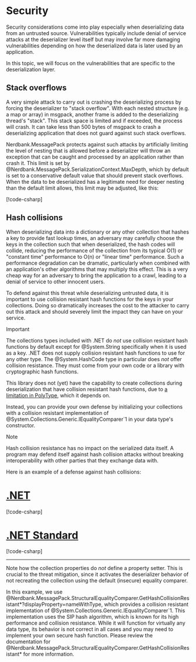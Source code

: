 # Security

Security considerations come into play especially when deserializing data from an untrusted source.
Vulnerabilities typically include denial of service attacks at the deserializer level itself but may involve far more damaging vulnerabilities depending on how the deserialized data is later used by an application.

In this topic, we will focus on the vulnerabilities that are specific to the deserialization layer.

## Stack overflows

A very simple attack to carry out is crashing the deserializing process by forcing the deserializer to "stack overflow".
With each nested structure (e.g. a map or array) in msgpack, another frame is added to the deserializing thread's "stack".
This stack space is limited and if exceeded, the process will crash.
It can take less than 500 bytes of msgpack to crash a deserializing application that does not guard against such stack overflows.

Nerdbank.MessagePack protects against such attacks by artificially limiting the level of nesting that is allowed before a deserializer will throw an exception that can be caught and processed by an application rather than crash it.
This limit is set by @Nerdbank.MessagePack.SerializationContext.MaxDepth, which by default is set to a conservative default value that should prevent stack overflows.
When the data to be deserialized has a legitimate need for deeper nesting than the default limit allows, this limit may be adjusted, like this:

[!code-csharp[](../../samples/Security.cs#SetMaxDepth)]

## Hash collisions

When deserializing data into a dictionary or any other collection that hashes a key to provide fast lookup times, an adversary may carefully choose the keys in the collection such that when deserialized, the hash codes will collide, reducing the performance of the collection from its typical O(1) or "constant time" performance to O(n) or "linear time" performance.
Such a performance degradation can be dramatic, particularly when combined with an application's other algorithms that may multiply this effect.
This is a very cheap way for an adversary to bring the application to a crawl, leading to a denial of service to other innocent users.

To defend against this threat while deserializing untrusted data, it is important to use collision resistant hash functions for the keys in your collections.
Doing so dramatically increases the cost to the attacker to carry out this attack and should severely limit the impact they can have on your service.

> [!IMPORTANT]
> The collections types included with .NET do _not_ use collision resistant hash functions by default except for @System.String specifically when it is used as a key.
> .NET does not supply collision resistant hash functions to use for any other type.
> The @System.HashCode type in particular does _not_ offer collision resistance.
> They must come from your own code or a library with cryptographic hash functions.

This library does not (yet) have the capability to create collections during deserialization that have collision resistant hash functions, due to [a limitation in PolyType](https://github.com/eiriktsarpalis/PolyType/issues/33), which it depends on.

Instead, you can provide your own defense by initializing your collections with a collision resistant implementation of @System.Collections.Generic.IEqualityComparer`1 in your data type's constructor.

> [!NOTE]
> Hash collision resistance has no impact on the serialized data itself.
> A program may defend itself against hash collision attacks without breaking interoperability with other parties that they exchange data with.

Here is an example of a defense against hash collisions:

# [.NET](#tab/net)

[!code-csharp[](../../samples/Security.cs#SecureEqualityComparersNET)]

# [.NET Standard](#tab/netfx)

[!code-csharp[](../../samples/Security.cs#SecureEqualityComparersNETFX)]

---

Note how the collection properties do _not_ define a property setter.
This is crucial to the threat mitigation, since it activates the deserializer behavior of not recreating the collection using the default (insecure) equality comparer.

In this example, we use @Nerdbank.MessagePack.StructuralEqualityComparer.GetHashCollisionResistant*?displayProperty=nameWithType, which provides a collision resistant implementation of @System.Collections.Generic.IEqualityComparer`1.
This implementation uses the SIP hash algorithm, which is known for its high performance and collision resistance.
While it will function for virtually any data type, its behavior is not correct in all cases and you may need to implement your own secure hash function.
Please review the documentation for @Nerdbank.MessagePack.StructuralEqualityComparer.GetHashCollisionResistant* for more information.
